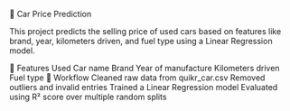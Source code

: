 🚗 Car Price Prediction

This project predicts the selling price of used cars based on features like brand, year, kilometers driven, and fuel type using a Linear Regression model.

🔧 Features Used
Car name
Brand
Year of manufacture
Kilometers driven
Fuel type
🧹 Workflow
Cleaned raw data from quikr_car.csv
Removed outliers and invalid entries
Trained a Linear Regression model
Evaluated using R² score over multiple random splits
